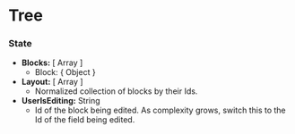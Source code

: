 # Tree

### State

- **Blocks:** [ Array ]
  - Block: { Object }
- **Layout:** [ Array ]
  - Normalized collection of blocks by their Ids.
- **UserIsEditing:** String
  - Id of the block being edited. As complexity grows, switch this to the Id of the field being edited.
